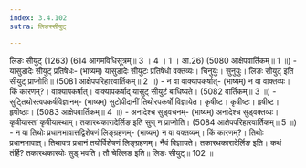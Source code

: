 ```yaml
---
index: 3.4.102
sutra: लिङस्सीयुट्

---
```

 लिङः सीयुट् (1263) (614 आगमविधिसूत्रम्॥ 3 । 4 । 1 । आ.26) (5080 आक्षेपवार्तिकम्॥ 1 ॥) - यासुडादेः सीयुट् प्रतिषेधः- (भाष्यम्) यासुडादेः सीयुटः प्रतिषेधो वक्तव्यः। चिनुयुः। सुनुयुः। लिङः सीयुट् इति सीयुट् प्राप्नोति॥ (5081 आक्षेपपरिहारवार्तिकम्॥ 2 ॥) - न वा वाक्यापकर्षात्- (भाष्यम्) न वा वाक्तव्यः। किं कारणम्?। वाक्यापकर्षात्। वाक्यापकर्षाद् यासुट् सीयुटं बाधिष्यते। (5082 वार्तिकम्॥ 3 ॥) - सुट्तिथोस्त्वपकर्षविज्ञानम्- (भाष्यम्) सुटोपीदानीं तिथोरपकर्षो विज्ञायेत। कृषीष्ट। कृषीष्टः। हृषीष्ट। हृषीष्ठाः। (5083 आक्षेपवार्तिकम्॥ 4 ॥) - अनादेश्च सुड्वचनम्- (भाष्यम्) अनादेश्च सुड्वक्तव्यः। कृषीयास्तां कृषीयास्थाम्। तकारथकारादेर्लिङ इति सुण् न प्राप्नोति। (5084 आक्षेपपरिहारवार्तिकम्॥ 5 ॥) - न वा तिथोः प्रधानभावात्तद्विशेषणं लिङ्ग्रहणम्- (भाष्यम्) न वा वक्तव्यम्। किं कारणम्?। तिथोः प्रधानभावात्। तिथावत्र प्रधानं तयोर्विशेषणं लिङ्ग्रहणम्। नैवं विज्ञायते। तकारथकारादेर्लिङ इति। कथं तंर्हि? तकारथकारयोः सुड् भवति। तौ चेल्लिङ इति॥ लिङः सीयुट्॥ 102 ॥ 